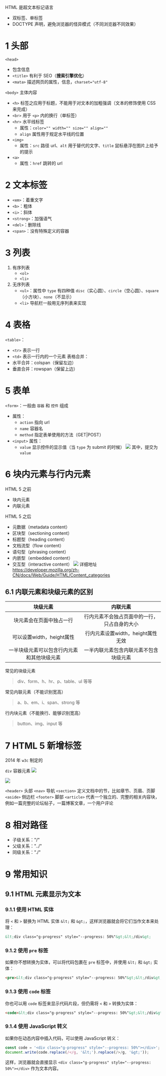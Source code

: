 HTML 是超文本标记语言
- 双标签、单标签
- DOCTYPE 声明，避免浏览器的怪异模式（不同浏览器不同效果）


# 1 头部
`<head>` 
- 包含信息
- `<title>` 有利于 SEO（**搜索引擎优化**）
- `<mata>` 描述网页的属性，信息，`charset="utf-8"`

`<body>` 主体内容
- `<h>` 标签之应用于标题，不能用于对文本的加粗强调（文本的修饰使用 CSS 来完成）
- `<br>` 用于 `<p>` 内的换行（单标签）
- `<hr>` 水平线标签
	- 属性：`color="" width="" size="" align=""`
	- `align` 属性用于规定水平线的位置
- `<img>`
	- 属性：`src` 路径 url、`alt` 用于替代的文字、`title` 鼠标悬浮在图片上给予的提示
- `<a>`
	- 属性：`href` 跳转的 url


# 2 文本标签
-  `<em>`：着重文字
-  `<b>`：粗体
-  `<i>`：斜体
-  `<strong>`：加强语气
-  `<del>`：删除线
-  `<span>`：没有特殊定义的容器

# 3 列表
1. 有序列表
	- `<ol>`
	- `<li>`
1. 无序列表
	- `<ul>`：属性中 `type` 有四种值 `disc`（实心圆）、`circle`（空心圆）、`square`（小方块）、`none`（不显示）
	- `<li>`
导航栏一般用无序列表来实现

# 4 表格
`<table>`：
- `<tr>` 表示一行
- `<td>` 表示一行内的一个元素
表格合并：
- 水平合并：colspan（保留左边）
- 垂直合并：rowspan（保留上边）

# 5 表单
`<form>`：一般由 `容器` 和 `控件` 组成
- 属性：
	- `action` 指向 url
	- `name` 容器名
	- `method` 指定表单使用的方法（GET|POST）
- `<input>` 属性：
	- `value` 显示控件的显示值（当 `type` 为 submit 的时候）
![](HTML.assets/image-20240320014511553.png)
其中，提交为 `value`

# 6 块内元素与行内元素

HTML 5 之前
- 块内元素
- 内联元素

HTML 5 之后
- 元数据（metadata content）
- 区块型（sectioning content）
- 标题型（heading content）
- 文档流型（flow content）
- 语句型（phrasing content）
- 内嵌型（embedded content）
- 交互型（interactive content）
![](HTML.assets/image-20240320020744780.png)
详细地址 https://developer.mozilla.org/zh-CN/docs/Web/Guide/HTML/Content_categories

## 6.1 内联元素和块级元素的区别

|         块级元素          |          内联元素          |
| :-------------------: | :--------------------: |
|     块元素会在页面中独占一行      | 行内元素不会独占页面中的一行，只占自身的大小 |
|  可以设置width，height属性   | 行内元素设置width，height属性无效 |
| 一半块级元素可以包含行内元素和其他块级元素 |  一半内联元素包含内联元素不包含块级元素   |
常见的块级元素
> div、form、h、hr、p、table、ul 等等

常见内联元素（不能识别宽高）
> a、b、em、i、span、strong 等

行内块元素（不能换行、能够识别宽高）
> button、img、input 等


# 7 HTML 5 新增标签
2014 年 `w3c` 制定的

`div` 容器元素
![](HTML.assets/image-20240320122426313.png)

![](HTML.assets/image-20240320122549339.png)

`<header>` 头部
`<nav>` 导航
`<section>` 定义文档中的节，比如章节、页眉、页脚
`<aside>` 侧边栏
`<footer>` 脚部
`<article>` 代表一个独立的、完整的相关内容块，例如一篇完整的论坛帖子，一篇博客文章，一个用户评论



# 8 相对路径
- 子级关系："/"
- 父级关系："../"
- 同级关系："./"



# 9 常用知识


## 9.1 HTML 元素显示为文本

### 9.1.1 使用 HTML 实体
将 `<` 和 `>` 替换为 HTML 实体 `&lt;` 和 `&gt;`，这样浏览器就会将它们当作文本来处理：

```html
&lt;div class="g-progress" style="--progress: 50%"&gt;&lt;/div&gt;
```

### 9.1.2 使用 `pre` 标签
如果你不想转换为实体，可以将代码包裹在 `pre` 标签中，并使用 `&lt;` 和 `&gt;` 实体：

```html
<pre>&lt;div class="g-progress" style="--progress: 50%"&gt;&lt;/div&gt;</pre>
```

### 9.1.3 使用 `code` 标签
你也可以用 `code` 标签来显示代码片段，但仍需将 `<` 和 `>` 转换为实体：

```html
<code>&lt;div class="g-progress" style="--progress: 50%"&gt;&lt;/div&gt;</code>
```

### 9.1.4 使用 JavaScript 转义
如果你在动态内容中插入代码，可以使用 JavaScript 转义：

```javascript
const code = '<div class="g-progress" style="--progress: 50%"></div>';
document.write(code.replace(/</g, '&lt;').replace(/>/g, '&gt;'));
```

这样，浏览器就会直接显示 `<div class="g-progress" style="--progress: 50%"></div>` 作为文本内容。



